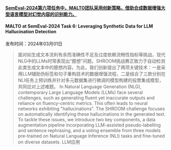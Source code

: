 #### [SemEval-2024第六项任务中，MALTO团队采用创新策略，借助合成数据增强大型语言模型对幻觉内容的识别能力。](https://arxiv.org/abs/2403.00964)
#### MALTO at SemEval-2024 Task 6: Leveraging Synthetic Data for LLM Hallucination Detection
发布时间：2024年03月01日
> 面对如生成文本流利有余而准确性不足及过度依赖流畅性指标等挑战，现代NLG中的LLMs时常表现出“臆想”问题。SHROOM挑战赛正致力于自动检测此类生成文本中的臆想内容。为此，我们创新提出了两项关键技术：一是采用LLM辅助伪标签和句子重构技术的数据增强流程，二是结合了三款分别在NLI任务上预训练并针对多元数据集进行微调的模型构建的投票集成模型，共同应对上述难题。
> In Natural Language Generation (NLG), contemporary Large Language Models (LLMs) face several challenges, such as generating fluent yet inaccurate outputs and reliance on fluency-centric metrics. This often leads to neural networks exhibiting "hallucinations". The SHROOM challenge focuses on automatically identifying these hallucinations in the generated text. To tackle these issues, we introduce two key components, a data augmentation pipeline incorporating LLM-assisted pseudo-labelling and sentence rephrasing, and a voting ensemble from three models pre-trained on Natural Language Inference (NLI) tasks and fine-tuned on diverse datasets.
LLM应用